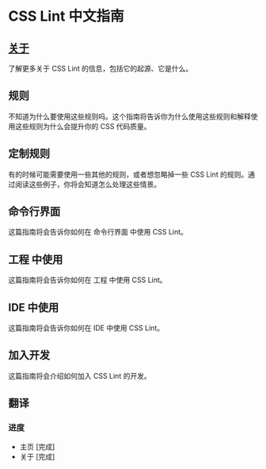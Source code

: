 # CSS Lint 中文指南
## [关于](./about/about.md)

了解更多关于 CSS Lint 的信息，包括它的起源、它是什么。

## 规则

不知道为什么要使用这些规则吗。这个指南将告诉你为什么使用这些规则和解释使用这些规则为什么会提升你的 CSS 代码质量。

## 定制规则

有的时候可能需要使用一些其他的规则，或者想忽略掉一些 CSS Lint 的规则。通过阅读这些例子，你将会知道怎么处理这些情景。

## 命令行界面
这篇指南将会告诉你如何在 命令行界面 中使用 CSS Lint。

## 工程 中使用

这篇指南将会告诉你如何在 工程 中使用 CSS Lint。

## IDE 中使用

这篇指南将会告诉你如何在 IDE 中使用 CSS Lint。

## 加入开发

这篇指南将会介绍如何加入 CSS Lint 的开发。

## 翻译
### 进度
* 主页 [完成]
* 关于 [完成]
